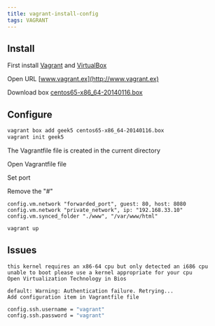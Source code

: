 ```yaml
---
title: vagrant-install-config
tags: VAGRANT
---
```


## Install

First install [Vagrant](https://releases.hashicorp.com/vagrant/1.8.5/vagrant_1.8.5.msi) and [VirtualBox](http://download.virtualbox.org/virtualbox/5.1.6/VirtualBox-5.1.6-110634-Win.exe)

Open URL [www.vagrant.ex](http://www.vagrant.ex)

Download box [centos65-x86_64-20140116.box](https://github.com/2creatives/vagrant-centos/releases/download/v6.5.3/centos65-x86_64-20140116.box)


## Configure

``` bash
vagrant box add geek5 centos65-x86_64-20140116.box
vagrant init geek5 
```
The Vagrantfile file is created in the current directory

Open Vagrantfile file

Set port

Remove the "#"

```
config.vm.network "forwarded_port", guest: 80, host: 8080  
config.vm.network "private_network", ip: "192.168.33.10"  
config.vm.synced_folder "./www", "/var/www/html"  
```
``` bash
vagrant up
```


## Issues
```
this kernel requires an x86-64 cpu but only detected an i686 cpu unable to boot please use a kernel appropriate for your cpu
Open Virtualization Technology in Bios

default: Warning: Authentication failure. Retrying...
Add configuration item in Vagrantfile file
```
``` bash
config.ssh.username = "vagrant"
config.ssh.password = "vagrant"
```

